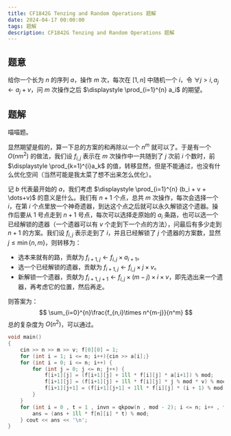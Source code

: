 ```yaml
---
title: CF1842G Tenzing and Random Operations 题解
date: 2024-04-17 00:00:00
tags: 题解
description: CF1842G Tenzing and Random Operations 题解
---
```


## 题意

给你一个长为 $n$ 的序列 $a$，操作 $m$ 次，每次在 $[1,n]$ 中随机一个 $i$，令 $\forall j>i,a_j \leftarrow a_j+v$，问 $m$ 次操作之后 $\displaystyle \prod_{i=1}^{n} a_i$ 的期望。

## 题解

喵喵题。

显然期望是假的，算一下总的方案的和再除以一个 $n^{m}$ 就可以了。于是有一个 $O(nm^2)$ 的做法，我们设 $f_{i,j}$ 表示在 $m$ 次操作中一共随到了 $j$ 次前 $i$ 个数时，前 $\displaystyle \prod_{k=1}^{i}a_k$ 的值，转移显然，但是不能通过，也没有什么优化空间（当然可能是我太菜了想不出来怎么优化）。

记 $b$ 代表最开始的 $a$，我们考虑 $\displaystyle \prod_{i=1}^{n} (b_i + v + \dots+v)$ 的意义是什么。我们有 $n+1$ 个点，总共 $m$ 次操作，每次会选择一个 $i$，在第 $i$ 个点里放一个神奇遗器，到达这个点之后就可以永久解锁这个遗器。操作后要从 $1$ 号点走到 $n+1$ 号点，每次可以选择走原始的 $a_i$ 条路，也可以选一个已经解锁的遗器（一个遗器可以有 $v$ 个走到下一个点的方法），问最后有多少走到 $n+1$ 的方案。我们设 $f_{i,j}$ 表示走到了 $i$，并且已经解锁了 $j$ 个遗器的方案数，显然 $j\le \min\{n,m\}$，则转移为：

- 选本来就有的路，贡献为 $f_{i+1,j}\leftarrow f_{i,j}\times a_{i+1}$。
- 选一个已经解锁的遗器，贡献为 $f_{i+1,j}\leftarrow f_{i,j}\times j\times v$。
- 新解锁一个遗器，贡献为 $f_{i+1,j+1}\leftarrow f_{i,j}\times (m-j)\times i\times v$，即先选出来一个遗器，再考虑它的位置，然后再走。

则答案为：
$$
\sum_{i=0}^{n}\frac{f_{n,i}\times n^{m-j}}{n^m}
$$
总的复杂度为 $O(n^2)$，可以通过。

```cpp
void main()
{
    cin >> n >> m >> v; f[0][0] = 1;
    for (int i = 1; i <= n; i++){cin >> a[i];}
    for (int i = 0; i <= n; i++) {
        for (int j = 0; j <= n; j++) {
            f[i+1][j] = (f[i+1][j] + 1ll * f[i][j] * a[i+1]) % mod;
            f[i+1][j] = (f[i+1][j] + 1ll * f[i][j] * j % mod * v) % mod;
            f[i+1][j+1] = (f[i+1][j+1] + 1ll * f[i][j] * (i + 1) % mod * (m - j) % mod * v) % mod;
        }
    }
    for (int i = 0 , t = 1 , invn = qkpow(n , mod - 2); i <= n; i++ , t = 1ll * t * invn % mod) {
        ans = (ans + 1ll * f[n][i] * t) % mod;
    } cout << ans << '\n';
}
```

